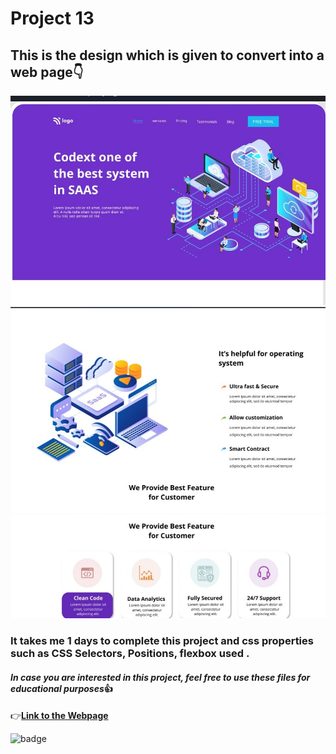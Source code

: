 # Project 13

## This is the design which is given to convert into a web page👇

![Website Design in image format](./1.jpeg)
![Website Design in image format](./2.jpeg)
![Website Design in image format](./3.jpeg)

### It takes me 1 days to complete this project and css properties such as CSS Selectors, Positions, flexbox used .

#### *In case you are interested in this project, feel free to use these files for educational purposes*👍
👉[**Link to the Webpage**](https://lcoproject1.netlify.app/)

![badge](https://img.shields.io/badge/html--css-Project-lightgrey)





